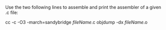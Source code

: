Use the two following lines to assemble and print the assembler of a given .c file:

cc -c -O3 -march=sandybridge _fileName_.c
objdump -dx _fileName_.o

